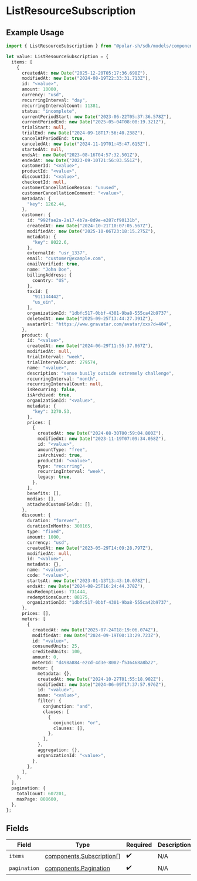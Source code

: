 # ListResourceSubscription

## Example Usage

```typescript
import { ListResourceSubscription } from "@polar-sh/sdk/models/components/listresourcesubscription.js";

let value: ListResourceSubscription = {
  items: [
    {
      createdAt: new Date("2025-12-20T05:17:36.698Z"),
      modifiedAt: new Date("2024-08-19T22:33:31.713Z"),
      id: "<value>",
      amount: 10000,
      currency: "usd",
      recurringInterval: "day",
      recurringIntervalCount: 11381,
      status: "incomplete",
      currentPeriodStart: new Date("2023-06-22T05:37:36.578Z"),
      currentPeriodEnd: new Date("2025-05-04T08:08:19.321Z"),
      trialStart: null,
      trialEnd: new Date("2024-09-18T17:56:40.238Z"),
      cancelAtPeriodEnd: true,
      canceledAt: new Date("2024-11-19T01:45:47.615Z"),
      startedAt: null,
      endsAt: new Date("2023-08-16T04:57:32.501Z"),
      endedAt: new Date("2023-09-10T21:56:03.551Z"),
      customerId: "<value>",
      productId: "<value>",
      discountId: "<value>",
      checkoutId: null,
      customerCancellationReason: "unused",
      customerCancellationComment: "<value>",
      metadata: {
        "key": 1262.44,
      },
      customer: {
        id: "992fae2a-2a17-4b7a-8d9e-e287cf90131b",
        createdAt: new Date("2024-10-21T10:07:05.567Z"),
        modifiedAt: new Date("2025-10-06T23:18:15.275Z"),
        metadata: {
          "key": 8022.6,
        },
        externalId: "usr_1337",
        email: "customer@example.com",
        emailVerified: true,
        name: "John Doe",
        billingAddress: {
          country: "US",
        },
        taxId: [
          "911144442",
          "us_ein",
        ],
        organizationId: "1dbfc517-0bbf-4301-9ba8-555ca42b9737",
        deletedAt: new Date("2025-09-25T13:44:27.391Z"),
        avatarUrl: "https://www.gravatar.com/avatar/xxx?d=404",
      },
      product: {
        id: "<value>",
        createdAt: new Date("2024-06-29T11:55:37.867Z"),
        modifiedAt: null,
        trialInterval: "week",
        trialIntervalCount: 279574,
        name: "<value>",
        description: "sense busily outside extremely challenge",
        recurringInterval: "month",
        recurringIntervalCount: null,
        isRecurring: false,
        isArchived: true,
        organizationId: "<value>",
        metadata: {
          "key": 3270.53,
        },
        prices: [
          {
            createdAt: new Date("2024-08-30T00:59:04.800Z"),
            modifiedAt: new Date("2023-11-19T07:09:34.058Z"),
            id: "<value>",
            amountType: "free",
            isArchived: true,
            productId: "<value>",
            type: "recurring",
            recurringInterval: "week",
            legacy: true,
          },
        ],
        benefits: [],
        medias: [],
        attachedCustomFields: [],
      },
      discount: {
        duration: "forever",
        durationInMonths: 300165,
        type: "fixed",
        amount: 1000,
        currency: "usd",
        createdAt: new Date("2023-05-29T14:09:28.797Z"),
        modifiedAt: null,
        id: "<value>",
        metadata: {},
        name: "<value>",
        code: "<value>",
        startsAt: new Date("2023-01-13T13:43:10.078Z"),
        endsAt: new Date("2024-08-25T16:24:44.378Z"),
        maxRedemptions: 731444,
        redemptionsCount: 88175,
        organizationId: "1dbfc517-0bbf-4301-9ba8-555ca42b9737",
      },
      prices: [],
      meters: [
        {
          createdAt: new Date("2025-07-24T18:19:06.074Z"),
          modifiedAt: new Date("2024-09-19T00:13:29.723Z"),
          id: "<value>",
          consumedUnits: 25,
          creditedUnits: 100,
          amount: 0,
          meterId: "d498a884-e2cd-4d3e-8002-f536468a8b22",
          meter: {
            metadata: {},
            createdAt: new Date("2024-10-27T01:55:18.902Z"),
            modifiedAt: new Date("2024-06-09T17:37:57.976Z"),
            id: "<value>",
            name: "<value>",
            filter: {
              conjunction: "and",
              clauses: [
                {
                  conjunction: "or",
                  clauses: [],
                },
              ],
            },
            aggregation: {},
            organizationId: "<value>",
          },
        },
      ],
    },
  ],
  pagination: {
    totalCount: 607201,
    maxPage: 808600,
  },
};
```

## Fields

| Field                                                                | Type                                                                 | Required                                                             | Description                                                          |
| -------------------------------------------------------------------- | -------------------------------------------------------------------- | -------------------------------------------------------------------- | -------------------------------------------------------------------- |
| `items`                                                              | [components.Subscription](../../models/components/subscription.md)[] | :heavy_check_mark:                                                   | N/A                                                                  |
| `pagination`                                                         | [components.Pagination](../../models/components/pagination.md)       | :heavy_check_mark:                                                   | N/A                                                                  |